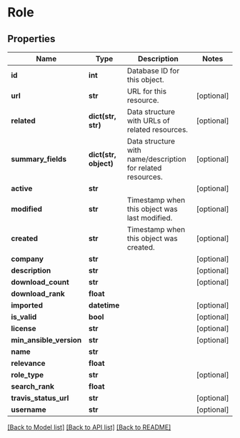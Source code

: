 # Role

## Properties
Name | Type | Description | Notes
------------ | ------------- | ------------- | -------------
**id** | **int** | Database ID for this object. | 
**url** | **str** | URL for this resource. | [optional] 
**related** | **dict(str, str)** | Data structure with URLs of related resources. | [optional] 
**summary_fields** | **dict(str, object)** | Data structure with name/description for related resources. | [optional] 
**active** | **str** |  | [optional] 
**modified** | **str** | Timestamp when this object was last modified. | [optional] 
**created** | **str** | Timestamp when this object was created. | [optional] 
**company** | **str** |  | [optional] 
**description** | **str** |  | [optional] 
**download_count** | **str** |  | [optional] 
**download_rank** | **float** |  | 
**imported** | **datetime** |  | [optional] 
**is_valid** | **bool** |  | [optional] 
**license** | **str** |  | [optional] 
**min_ansible_version** | **str** |  | [optional] 
**name** | **str** |  | 
**relevance** | **float** |  | 
**role_type** | **str** |  | [optional] 
**search_rank** | **float** |  | 
**travis_status_url** | **str** |  | [optional] 
**username** | **str** |  | [optional] 

[[Back to Model list]](../README.md#documentation-for-models) [[Back to API list]](../README.md#documentation-for-api-endpoints) [[Back to README]](../README.md)


